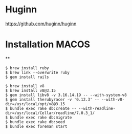 # Huginn  
https://github.com/huginn/huginn

# Installation MACOS
** 
```
$ brew install ruby
$ brew link --overwrite ruby
$ gem install rails

$ brew install v8
$ brew install v8@3.15
$ gem install libv8 -v 3.16.14.19 -- --with-system-v8
$ gem install therubyracer -v '0.12.3' -- --with-v8-dir=/usr/local/opt/v8@3.15
$ bundle exec rake db:create -- --with-readline-dir=/usr/local/Cellar/readline/7.0.3_1/
$ bundle exec rake db:migrate
$ bundle exec rake db:seed
$ bundle exec foreman start
```
